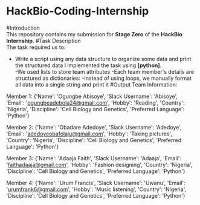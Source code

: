 # HackBio-Coding-Internship
#Introduction  
This repository contains my submission for **Stage Zero** of the **HackBio Internship**.
#Task Description  
The task required us to:  
-  Write a script using any data structure to organize some data and print the structured data
I implemented the task using **[python]**.  
-We used lists to store team attributes
-Each team member's details are structured as dictionaries:
-Instead of using loops, we manually format all data into a single string and print it
#Output
Team Information:

Member 1: {'Name': 'Ogungbe Abisoye', 'Slack Username': 'Abisoye', 'Email': 'ogungbeadebola24@gmail.com', 'Hobby': 'Reading', 'Country': 'Nigeria', 'Discipline': 'Cell Biology and Genetics', 'Preferred Language': 'Python'}

Member 2: {'Name': 'Obadare Adedoye', 'Slack Username': 'Adedoye', 'Email': 'adedoyeobafolaju@gmail.com', 'Hobby': 'Taking pictures', 'Country': 'Nigeria', 'Discipline': 'Cell Biology and Genetics', 'Preferred Language': 'Python'}

Member 3: {'Name': 'Adaaja Faith', 'Slack Username': 'Adaaja', 'Email': 'faithadaaja@gmail.com', 'Hobby': 'Fashion designing', 'Country': 'Nigeria', 'Discipline': 'Cell Biology and Genetics', 'Preferred Language': 'Python'}

Member 4: {'Name': 'Urum Francis', 'Slack Username': 'Uwanu', 'Email': 'urumfrank6@gmail.com', 'Hobby': 'Music listening', 'Country': 'Nigeria', 'Discipline': 'Cell Biology and Genetics', 'Preferred Language': 'Python'}
